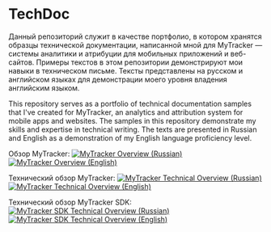 # TechDoc
Данный репозиторий служит в качестве портфолио, в котором хранятся образцы технической документации, написанной мной для MyTracker — системы аналитики и атрибуции для мобильных приложений и веб-сайтов. Примеры текстов в этом репозитории демонстрируют мои навыки в техническом письме. Тексты представлены на русском и английском языках для демонстрации моего уровня владения английским языком. 

This repository serves as a portfolio of technical documentation samples that I've created for MyTracker, an analytics and attribution system for mobile apps and websites. The samples in this repository demonstrate my skills and expertise in technical writing. The texts are presented in Russian and English as a demonstration of my English language proficiency level.


Обзор MyTracker: [![MyTracker Overview (Russian)](https://img.shields.io/badge/MyTracker%20Overview%20(Russian)-View%20File-brightgreen)](https://github.com/Drovovozov/TechDoc/blob/main/MyTracker%20Overview/MyTracker%20Overview%20RU.md) [![MyTracker Overview (English)](https://img.shields.io/badge/MyTracker%20Overview%20(English)-View%20File-brightgreen)](https://github.com/Drovovozov/TechDoc/blob/main/MyTracker%20Overview/MyTracker%20Overview%20EN.md)

Технический обзор MyTracker: [![MyTracker Technical Overview (Russian)](https://img.shields.io/badge/MyTracker%20Technical%20Overview%20(Russian)-View%20File-brightgreen)](https://github.com/Drovovozov/TechDoc/blob/main/MyTracker%20Technical%20Overview/MyTracker%20Technical%20Overview%20RU.md) [![MyTracker Technical Overview (English)](https://img.shields.io/badge/MyTracker%20Technical%20Overview%20(English)-View%20File-brightgreen)](https://github.com/Drovovozov/TechDoc/blob/main/MyTracker%20Technical%20Overview/MyTracker%20Technical%20Overview%20EN.md)

Технический обзор MyTracker SDK: [![MyTracker SDK Technical Overview (Russian)](https://img.shields.io/badge/MyTracker%20SDK%20Technical%20Overview%20(Russian)-View%20File-brightgreen)]([https://github.com/Drovovozov/TechDoc/blob/main/MyTracker%20Technical%20Overview/MyTracker%20Technical%20Overview%20RU.md](https://github.com/Drovovozov/TechDoc/blob/main/MyTracker%20SDK/MyTracker%20SDK%20Overview%20RU.md)) [![MyTracker SDK Technical Overview (English)](https://img.shields.io/badge/MyTracker%20SDK%20Technical%20Overview%20(English)-View%20File-brightgreen)](https://github.com/Drovovozov/TechDoc/blob/main/MyTracker%20SDK/MyTracker%20SDK%20Overview%20EN.md)

